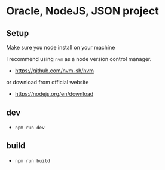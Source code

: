 # Oracle, NodeJS, JSON project

## Setup 
Make sure you node install on your machine

I recommend using `nvm`  as a node version control manager.
- https://github.com/nvm-sh/nvm

or download from official website 
- https://nodejs.org/en/download

## dev
- `npm run dev`

## build
- `npm run build`
